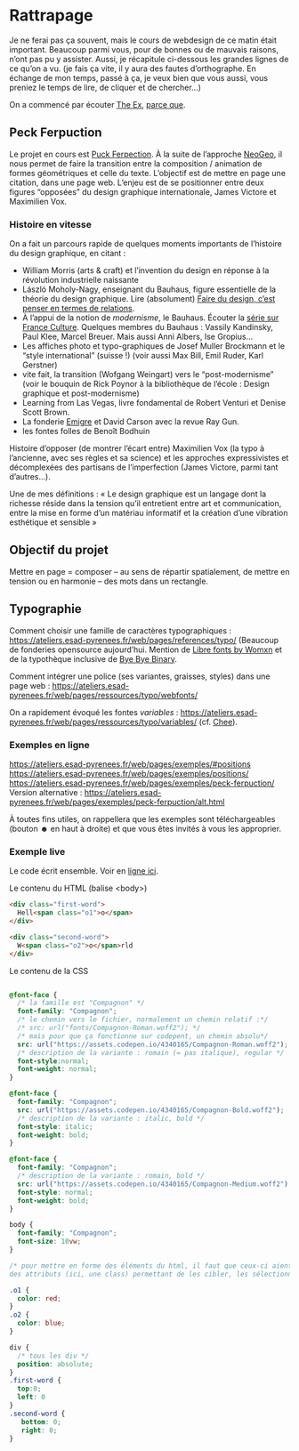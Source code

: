 # Rattrapage

Je ne ferai pas ça souvent, mais le cours de webdesign de ce matin était important.
Beaucoup parmi vous, pour de bonnes ou de mauvais raisons, n’ont pas pu y assister. Aussi, je récapitule ci-dessous les grandes lignes de ce qu’on a vu. (je fais ça vite, il y aura des fautes d’orthographe. En échange de mon temps, passé à ça, je veux bien que vous aussi, vous preniez le temps de lire, de cliquer et de chercher…)

On a commencé par écouter [The Ex](https://www.youtube.com/watch?v=dzFUjOksyME), [parce que](https://www.youtube.com/watch?v=44lLtURpDQ8).

## Peck Ferpuction
Le projet en cours est [Puck Ferpection](https://ateliers.esad-pyrenees.fr/web/pages/exemples/peck-ferpuction/). À la suite de l’approche [NeoGeo](https://ateliers.esad-pyrenees.fr/web/pages/projets/neogeo/), il nous permet de faire la transition entre la composition / animation de formes géométriques et celle du texte. L’objectif est de mettre en page une citation, dans une page web. L’enjeu est de se positionner entre deux figures “opposées” du design graphique internationale, James Victore et Maximilien Vox.

### Histoire en vitesse
On a fait un parcours rapide de quelques moments importants de l’histoire du design graphique, en citant :

- William Morris (arts & craft) et l’invention du design en réponse à la révolution industrielle naissante
- László Moholy-Nagy, enseignant du Bauhaus, figure essentielle de la théorie du design graphique. Lire (absolument) [Faire du design, c’est penser en termes de relations](https://ateliers.esad-pyrenees.fr/web/pages/exemples/text/).
- À l’appui de la notion de _modernisme_, le Bauhaus. Écouter la [série sur France Culture](https://www.radiofrance.fr/franceculture/podcasts/serie-architecture-design-le-bauhaus-a-100-ans). Quelques membres du Bauhaus : Vassily Kandinsky, Paul Klee, Marcel Breuer. Mais aussi Anni Albers, Ise Gropius…
- Les affiches photo et typo-graphiques de Josef Muller Brockmann et le “style international” (suisse !) (voir aussi Max Bill, Emil Ruder, Karl Gerstner)
- vite fait, la transition (Wofgang Weingart) vers le “post-modernisme” (voir le bouquin de Rick Poynor à la bibliothèque de l’école : Design graphique et post-modernisme)
- Learning from Las Vegas, livre fondamental de Robert Venturi et Denise Scott Brown.
- La fonderie [Emigre](https://www.emigre.com/) et David Carson avec la revue Ray Gun.
- les fontes folles de Benoît Bodhuin

Histoire d’opposer (de montrer l’écart entre) Maximilien Vox (la typo à l’ancienne, avec ses règles et sa science) et les approches expressivistes et décomplexées des partisans de l’imperfection (James Victore, parmi tant d’autres…).

Une de mes définitions : « Le design graphique est un langage dont la richesse réside dans la tension qu’il entretient entre art et communication, entre la mise en forme d’un matériau informatif et la création d’une vibration esthétique et sensible »

## Objectif du projet

Mettre en page = composer – au sens de répartir spatialement, de mettre en tension ou en harmonie – des mots dans un rectangle.

## Typographie

Comment choisir une famille de caractères typographiques : https://ateliers.esad-pyrenees.fr/web/pages/references/typo/ (Beaucoup de fonderies opensource aujourd’hui.  Mention de [Libre fonts by Womxn](https://www.design-research.be/by-womxn/) et de la typothèque inclusive de [Bye Bye Binary](https://typotheque.genderfluid.space/).

Comment intégrer une police (ses variantes, graisses, styles) dans une page web : https://ateliers.esad-pyrenees.fr/web/pages/ressources/typo/webfonts/

On a rapidement évoqué les fontes _variables_ : https://ateliers.esad-pyrenees.fr/web/pages/ressources/typo/variables/ (cf. [Chee](https://v-fonts.com/fonts/cheee-variable)).

### Exemples en ligne 
https://ateliers.esad-pyrenees.fr/web/pages/exemples/#positions    
https://ateliers.esad-pyrenees.fr/web/pages/exemples/positions/    
https://ateliers.esad-pyrenees.fr/web/pages/exemples/peck-ferpuction/    
Version alternative : https://ateliers.esad-pyrenees.fr/web/pages/exemples/peck-ferpuction/alt.html

À toutes fins utiles, on rappellera que les exemples sont téléchargeables (bouton ☻ en haut à droite) et que vous êtes invités à vous les approprier.

### Exemple live

Le code écrit ensemble. Voir en [ligne ici](https://codepen.io/esadpyrenees/pen/jOKxRYw).

Le contenu du HTML (balise \<body\>)
```html
<div class="first-word">
  Hell<span class="o1">o</span>  
</div> 

<div class="second-word">
  W<span class="o2">o</span>rld
</div>
```
Le contenu de la CSS
```CSS

@font-face {
  /* la famille est "Compagnon" */
  font-family: "Compagnon";
  /* le chemin vers le fichier, normalement un chemin relatif :*/
  /* src: url("fonts/Compagnon-Roman.woff2"); */
  /* mais pour que ça fonctionne sur codepent, un chemin absolu*/
  src: url("https://assets.codepen.io/4340165/Compagnon-Roman.woff2");
  /* description de la variante : romain (= pas italique), regular */
  font-style:normal;
  font-weight: normal;
}

@font-face {
  font-family: "Compagnon";
  src: url("https://assets.codepen.io/4340165/Compagnon-Bold.woff2");
  /* description de la variante : italic, bold */
  font-style: italic;
  font-weight: bold;
}

@font-face {
  font-family: "Compagnon";
  /* description de la variante : romain, bold */
  src: url("https://assets.codepen.io/4340165/Compagnon-Medium.woff2");
  font-style: normal;
  font-weight: bold;
}

body {
  font-family: "Compagnon";
  font-size: 10vw;
}

/* pour mettre en forme des éléments du html, il faut que ceux-ci aient 
des attributs (ici, une class) permettant de les cibler, les sélectionner */

.o1 {
  color: red;
}
.o2 {
  color: blue;
}

div {
  /* tous les div */
  position: absolute;
}
.first-word { 
  top:0;
  left: 0
}
.second-word { 
   bottom: 0;
   right: 0;
}
```